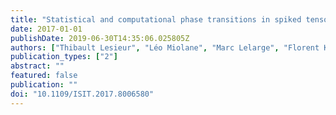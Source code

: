 ```yaml
---
title: "Statistical and computational phase transitions in spiked tensor estimation"
date: 2017-01-01
publishDate: 2019-06-30T14:35:06.025805Z
authors: ["Thibault Lesieur", "Léo Miolane", "Marc Lelarge", "Florent Krzakala", "Lenka Zdeborová"]
publication_types: ["2"]
abstract: ""
featured: false
publication: ""
doi: "10.1109/ISIT.2017.8006580"
---
```


